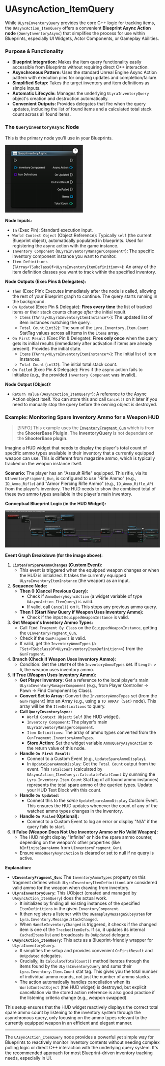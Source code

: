 # UAsyncAction_ItemQuery

While `ULyraInventoryQuery` provides the core C++ logic for tracking items, the `UAsyncAction_ItemQuery` offers a convenient **Blueprint Async Action node** (`QueryInventoryAsync`) that simplifies the process for use within Blueprints, especially UI Widgets, Actor Components, or Gameplay Abilities.

### Purpose & Functionality

* **Blueprint Integration:** Makes the item query functionality easily accessible from Blueprints without requiring direct C++ interaction.
* **Asynchronous Pattern:** Uses the standard Unreal Engine Async Action pattern with execution pins for ongoing updates and completion/failure.
* **Simplified Setup:** Takes the target inventory and item definitions as simple inputs.
* **Automatic Lifecycle:** Manages the underlying `ULyraInventoryQuery` object's creation and destruction automatically.
* **Convenient Outputs:** Provides delegates that fire when the query updates, including the list of found items and a calculated total stack count across all found items.

### The `QueryInventoryAsync` Node

This is the primary node you'll use in your Blueprints.

<img src=".gitbook/assets/image (66).png" alt="" width="253" title="">

**Node Inputs:**

* `In` (Exec Pin): Standard execution input.
* `World Context Object` (Object Reference): Typically `self` (the current Blueprint object), automatically populated in blueprints. Used for registering the async action with the game instance.
* `Inventory Component` (`ULyraInventoryManagerComponent*`): The specific inventory component instance you want to monitor.
* `Item Definitions` (`TArray<TSubclassOf<ULyraInventoryItemDefinition>>`): An array of the item definition classes you want to track within the specified inventory.

**Node Outputs (Exec Pins & Delegates):**

* `Then` (Exec Pin): Executes immediately after the node is called, allowing the rest of your Blueprint graph to continue. The query starts running in the background.
* `On Updated` (Exec Pin & Delegate): **Fires every time** the list of tracked items or their stack counts change _after_ the initial result.
  * `Items` (`TArray<ULyraInventoryItemInstance*>`): The updated list of item instances matching the query.
  * `Total Count` (`int32`): The sum of the `Lyra.Inventory.Item.Count` StatTag values across all items in the `Items` array.
* `On First Result` (Exec Pin & Delegate): **Fires only once** when the query gets its initial results (immediately after activation if items are already present). Provides the initial state.
  * `Items` (`TArray<ULyraInventoryItemInstance*>`): The initial list of item instances.
  * `Total Count` (`int32`): The initial total stack count.
* `On Failed` (Exec Pin & Delegate): Fires if the async action fails to initialize (e.g., the provided `Inventory Component` was invalid).

**Node Output (Object):**

* `Return Value` (`UAsyncAction_ItemQuery*`): A reference to the Async Action object itself. You can store this and call `Cancel()` on it later if you need to manually stop the query before the owning object is destroyed.

### Example: Monitoring Spare Inventory Ammo for a Weapon HUD

> [!INFO]
> This example uses the [`InventoryFragment_Gun`](../../../core-modules/shooter-base/weapons/gun-fragment/) which is from the **ShooterBase Plulgin**. The **InventoryQuery** is not dependant on the **ShooterBase plugin**.

Imagine a HUD widget that needs to display the player's total count of specific ammo types available in their inventory that a currently equipped weapon can use. This is different from magazine ammo, which is typically tracked on the weapon instance itself.

**Scenario:** The player has an "Assault Rifle" equipped. This rifle, via its `UInventoryFragment_Gun`, is configured to use "Rifle Ammo" (e.g., `ID_Ammo_Rifle`) and "Armor Piercing Rifle Ammo" (e.g., `ID_Ammo_Rifle_AP`) from the player's inventory. The HUD needs to show the combined total of these two ammo types available in the player's main inventory.

**Conceptual Blueprint Logic (in the HUD Widget):**

<img src=".gitbook/assets/image (69).png" alt="" title="Blueprint graph showing ListenForSpareAmmoChanges event, setting up and using QueryInventoryAsyn">

**Event Graph Breakdown (for the image above):**

1. **`ListenForSpareAmmoChanges` (Custom Event):**
   * This event is triggered when the equipped weapon changes or when the HUD is initialized. It takes the currently equipped `ULyraInventoryItemInstance` (the weapon) as an input.
2. **Sequence Node:**
   * **Then 0 (Cancel Previous Query):**
     * Check if `AmmoQueryAsyncAction` (a widget variable of type `UAsyncAction_ItemQuery`) is valid.
     * If valid, call `Cancel()` on it. This stops any previous ammo query.
   * **Then 1 (Start New Query if Weapon Uses Inventory Ammo):**
     * Check if the input `EquippedWeaponInstance` is valid.
3. **Get Weapon's Inventory Ammo Types:**
   * Call `Find Fragment By Class` on the `EquippedWeaponInstance`, getting the `UInventoryFragment_Gun`.
   * Check if the `GunFragment` is valid.
   * If valid, get the `InventoryAmmoTypes` (a `TSet<TSubclassOf<ULyraInventoryItemDefinition>>`) from the `GunFragment`.
4. **Branch (Check if Weapon Uses Inventory Ammo):**
   * Condition: Get the `LENGTH` of the `InventoryAmmoTypes` set. If `Length > 0`, the weapon uses inventory ammo.
5. **If True (Weapon Uses Inventory Ammo):**
   * **Get Player Inventory:** Get a reference to the local player's main `ULyraInventoryManagerComponent` (e.g., from Player Controller -> Pawn -> Find Component by Class).
   * **Convert Set to Array:** Convert the `InventoryAmmoTypes` set (from the `GunFragment`) into an Array (e.g., using a `TO ARRAY (Set)` node). This array will be the `ItemDefinitions` to query.
   * **Call `QueryInventoryAsync`:**
     * `World Context Object`: `Self` (the HUD widget).
     * `Inventory Component`: The player's main `ULyraInventoryManagerComponent`.
     * `Item Definitions`: The array of ammo types converted from the `GunFragment.InventoryAmmoTypes`.
     * **Store Action:** Set the widget variable `AmmoQueryAsyncAction` to the return value of this node.
   * **Handle `On First Result`:**
     * Connect to a Custom Event (e.g., `UpdateSpareAmmoDisplay`).
     * In `UpdateSpareAmmoDisplay`: Get the `Total Count` output from the event. This `TotalCount` (calculated by `UAsyncAction_ItemQuery::CalculateTotalCount` by summing the `Lyra.Inventory.Item.Count` StatTag of all found ammo instances) represents the total spare ammo of the queried types. Update your HUD Text Block with this count.
   * **Handle `On Updated`:**
     * Connect this to the _same_ `UpdateSpareAmmoDisplay` Custom Event. This ensures the HUD updates whenever the count of any of the watched ammo types changes in the inventory.
   * **Handle `On Failed` (Optional):**
     * Connect to a Custom Event to log an error or display "N/A" if the query fails to start.
6. **If False (Weapon Does Not Use Inventory Ammo or No Valid Weapon):**
   * The HUD might display "Infinite" or hide the spare ammo counter, depending on the weapon's other properties (like `bInfiniteSpareAmmo` from `UInventoryFragment_Gun`).
   * Ensure `AmmoQueryAsyncAction` is cleared or set to null if no query is active.

**Explanation:**

* **`UInventoryFragment_Gun`:** The `InventoryAmmoTypes` property on this fragment defines which `ULyraInventoryItemDefinition`s are considered valid ammo for the weapon when drawing from inventory.
* **`ULyraInventoryQuery`:** This UObject (created and managed by `UAsyncAction_ItemQuery`) does the actual work.
  * It initializes by finding all existing instances of the specified `ItemDefinitions` in the given `InventoryComponent`.
  * It then registers a listener with the `UGameplayMessageSubsystem` for `Lyra.Inventory.Message.StackChanged`.
  * When `HandleInventoryChanged` is triggered, it checks if the changed item is one of the `TrackedItemDefs`. If so, it updates its internal `CachedItems` list and broadcasts its `OnUpdated` delegate.
* **`UAsyncAction_ItemQuery`:** This acts as a Blueprint-friendly wrapper for `ULyraInventoryQuery`.
  * It simplifies the setup and provides convenient `OnFirstResult` and `OnUpdated` delegates.
  * Crucially, its `CalculateTotalCount()` method iterates through the items found by the `ULyraInventoryQuery` and sums their `Lyra.Inventory.Item.Count` stat tag. This gives you the total number of individual ammo rounds, not just the number of ammo stacks.
  * The action automatically handles cancellation when its `WorldContextObject` (the HUD widget) is destroyed, but explicit cancellation via the stored action reference is also good practice if the listening criteria change (e.g., weapon swapped).

This setup ensures that the HUD widget reactively displays the correct total spare ammo count by listening to the inventory system through the asynchronous query, only focusing on the ammo types relevant to the currently equipped weapon in an efficient and elegant manner.

***

The `UAsyncAction_ItemQuery` node provides a powerful yet simple way for Blueprints to reactively monitor inventory contents without needing complex polling logic or direct C++ interaction with the underlying query system. It's the recommended approach for most Blueprint-driven inventory tracking needs, especially in UI.

